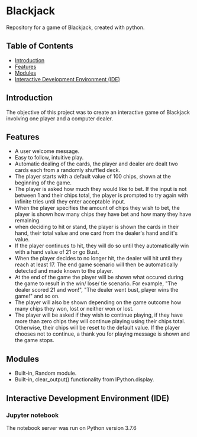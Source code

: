 # Blackjack
Repository for a game of Blackjack, created with python.

## Table of Contents
* [Introduction](https://github.com/AoifeFlanagan/Blackjack#Introduction)
* [Features](https://github.com/AoifeFlanagan/Blackjack#Features)
* [Modules](https://github.com/AoifeFlanagan/Blackjack#Modules)
* [Interactive Development Environment (IDE)](https://github.com/AoifeFlanagan/Blackjack#Interactive-Development-Environment-(IDE))

## Introduction
The objective of this project was to create an interactive game of Blackjack involving one player and a computer dealer. 

## Features
* A user welcome message.
* Easy to follow, intuitive play. 
* Automatic dealing of the cards, the player and dealer are dealt two cards each from a randomly shuffled deck. 
* The player starts with a default value of 100 chips, shown at the beginning of the game.
* The player is asked how much they would like to bet. If the input is not between 1 and their chips total, the player is prompted to try again with infinite tries until they enter acceptable input.
* When the player specifies the amount of chips they wish to bet, the player is shown how many chips they have bet and how many they have remaining. 
* when deciding to hit or stand, the player is shown the cards in their hand, their total value and one card from the dealer's hand and it's value.
* If the player continues to hit, they will do so until they automatically win with a hand value of 21 or go Bust. 
* When the player decides to no longer hit, the dealer will hit until they reach at least 17. The end game scenario will then be automatically detected and made known to the player. 
* At the end of the game the player will be shown what occured during the game to result in the win/ lose/ tie scenario. For example, "The dealer scored 21 and won!", "The dealer went bust, player wins the game!" and so on. 
* The player will also be shown depending on the game outcome how many chips they won, lost or neither won or lost.
* The player will be asked if they wish to continue playing, if they have more than zero chips they will continue playing using their chips total. Otherwise, their chips will be reset to the default value. If the player chooses not to continue, a thank you for playing message is shown and the game stops.

## Modules
* Built-in, Random module.
* Built-in, clear_output() functionality from IPython.display.

## Interactive Development Environment (IDE)

### **Jupyter notebook**
The notebook server was run on Python version 3.7.6
